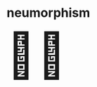 # neumorphism
<span style='font-size:100px;'>&#128331;</span>
<span style='font-size:100px;'>&#128720;</span>